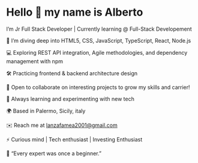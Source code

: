 # Hello 👋 my name is Alberto

I’m
Jr Full Stack Developer | Currently learning @ Full-Stack Developement

🔭 I’m diving deep into HTML5, CSS, JavaScript, TypeScript, React, Node.js

💻 Exploring REST API integration, Agile methodologies, and dependency management with npm

🛠️ Practicing frontend & backend architecture design


🤝 Open to collaborate on interesting projects to grow my skills and carrier!

🧠 Always learning and experimenting with new tech


🌍 Based in Palermo, Sicily, italy

✉️ Reach me at lanzafamea2001@gmail.com

⚡ Curious mind | Tech enthusiast | Investing Enthusiast


🥠 “Every expert was once a beginner.”

